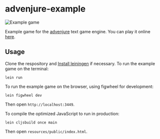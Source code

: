 # advenjure-example

![Example game](example.gif)

Example game for the [advenjure](https://github.com/facundoolano/advenjure) text game engine.
You can play it online [here](https://facundoolano.github.io/advenjure/).

## Usage

Clone the respository and [Install leiningen](http://leiningen.org/#install) if necessary.
To run the example game on the terminal:

```
lein run
```

To run the example game on the browser, using figwheel for development:

```
lein figwheel dev
```

Then open `http://localhost:3449`.

To compile the optimized JavaScript to run in production:

```
lein cljsbuild once main
```

Then open `resources/public/index.html`.
